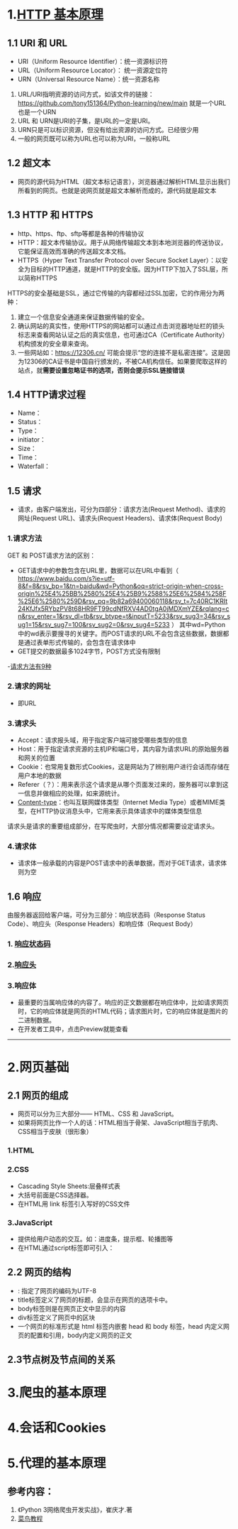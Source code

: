 # 1.[HTTP 基本原理](https://www.runoob.com/http/http-tutorial.html)

## 1.1 URI 和 URL

- URI（Uniform Resource Identifier）：统一资源标识符  
- URL（Uniform Resource Locator）： 统一资源定位符  
- URN（Universal Resource Name）：统一资源名称  

1. URL/URI指明资源的访问方式，如该文件的链接：https://github.com/tony151364/Python-learning/new/main 就是一个URL也是一个URN
2. URL 和 URN是URI的子集，是URL的一定是URI。
3. URN只是可以标识资源，但没有给出资源的访问方式。已经很少用
4. 一般的网页既可以称为URL也可以称为URI，一般称URL

## 1.2 超文本

- 网页的源代码为HTML（超文本标记语言），浏览器通过解析HTML显示出我们所看到的网页。也就是说网页就是超文本解析而成的，源代码就是超文本
 
## 1.3 HTTP 和 HTTPS

- http、https、ftp、sftp等都是各种的传输协议
- HTTP：超文本传输协议。用于从网络传输超文本到本地浏览器的传送协议，它能保证高效而准确的传送超文本文档。
- HTTPS（Hyper Text Transfer Protocol over Secure Socket Layer）：以安全为目标的HTTP通道，就是HTTP的安全版。因为HTTP下加入了SSL层，所以简称HTTPS

HTTPS的安全基础是SSL，通过它传输的内容都经过SSL加密，它的作用分为两种：  
  1. 建立一个信息安全通道来保证数据传输的安全。  
  2. 确认网站的真实性，使用HTTPS的网站都可以通过点击浏览器地址栏的锁头标志来查看网站认证之后的真实信息，也可通过CA（Certificate Authority）机构颁发的安全章来查询。  
  3. 一些网站如：https://12306.cn/ 可能会提示“您的连接不是私密连接”。这是因为12306的CA证书是中国自行颁发的，不被CA机构信任。如果要爬取这样的站点，就**需要设置忽略证书的选项，否则会提示SSL链接错误**

## 1.4 HTTP请求过程

- Name：
- Status：
- Type：
- initiator：
- Size：
- Time：
- Waterfall：

## 1.5 请求

- 请求，由客户端发出，可分为四部分：请求方法(Request Method)、请求的网址(Request URL)、请求头(Request Headers)、请求体(Request Body)

### 1.请求方法

GET 和 POST请求方法的区别：
- GET请求中的参数包含在URL里，数据可以在URL中看到（ https://www.baidu.com/s?ie=utf-8&f=8&rsv_bp=1&tn=baidu&wd=Python&oq=strict-origin-when-cross-origin%25E4%25BB%2580%25E4%25B9%2588%25E6%2584%258F%25E6%2580%259D&rsv_pq=9b82a69400060118&rsv_t=7c40RC1KRIt24KfJfx5RYbzPV8t68HR9FT99cdNfRXV4AD0tgA0jMDXmYZE&rqlang=cn&rsv_enter=1&rsv_dl=tb&rsv_btype=t&inputT=5233&rsv_sug3=34&rsv_sug1=15&rsv_sug7=100&rsv_sug2=0&rsv_sug4=5233 ） 其中wd=Python中的wd表示要搜寻的关键字。而POST请求的URL不会包含这些数据，数据都是通过表单形式传输的，会包含在请求体中
- GET提交的数据最多1024字节，POST方式没有限制

-[请求方法有9种](https://www.runoob.com/http/http-methods.html)

### 2.请求的网址

- 即URL

### 3.请求头

- Accept：请求报头域，用于指定客户端可接受哪些类型的信息
- Host：用于指定请求资源的主机IP和端口号，其内容为请求URL的原始服务器和网关的位置
- Cookie：也常用复数形式Cookies，这是网站为了辨别用户进行会话而存储在用户本地的数据
- Referer（？）：用来表示这个请求是从哪个页面发过来的，服务器可以拿到这一信息并做相应的处理，如来源统计。
- [Content-type](https://www.runoob.com/http/http-content-type.html)：也叫互联网媒体类型（Internet Media Type）或者MIME类型，在HTTP协议消息头中，它用来表示具体请求中的媒体类型信息

请求头是请求的重要组成部分，在写爬虫时，大部分情况都需要设定请求头。

### 4.请求体

- 请求体一般承载的内容是POST请求中的表单数据，而对于GET请求，请求体则为空

## 1.6 响应

由服务器返回给客户端，可分为三部分：响应状态码（Response Status Code）、响应头（Response Headers）和响应体（Request Body）

### 1. [响应状态码](https://www.runoob.com/http/http-status-codes.html)

### 2.[响应头](https://www.runoob.com/http/http-header-fields.html)

### 3.响应体

- 最重要的当属响应体的内容了。响应的正文数据都在响应体中，比如请求网页时，它的响应体就是网页的HTML代码；请求图片时，它的响应体就是图片的二进制数据。
- 在开发者工具中，点击Preview就能查看

---


# 2.网页基础

## 2.1 网页的组成

- 网页可以分为三大部分—— HTML、CSS 和 JavaScript。
- 如果将网页比作一个人的话：HTML相当于骨架、JavaScript相当于肌肉、CSS相当于皮肤（很形象）

### 1.HTML

### 2.CSS
- Cascading Style Sheets:层叠样式表
- 大括号前面是CSS选择器。
- 在HTML用 link 标签引入写好的CSS文件

### 3.JavaScript
- 提供给用户动态的交互。如：进度条，提示框、轮播图等
- 在HTML通过script标签即可引入：<script src="jquery-2.1.0.js"></script>

 ## 2.2 网页的结构
 - <meta charset="UTF-8">: 指定了网页的编码为UTF-8
 - title标签定义了网页的标题，会显示在网页的选项卡中。
 - body标签则是在网页正文中显示的内容
 - div标签定义了网页中的区块  
 - 一个网页的标准形式是 html 标签内嵌套 head 和 body 标签，head 内定义网页的配置和引用，body内定义网页的正文
 
## 2.3节点树及节点间的关系


# 3.爬虫的基本原理

# 4.会话和Cookies

# 5.代理的基本原理




## 参考内容：
 1. 《Python 3网络爬虫开发实战》，崔庆才.著
 2. [菜鸟教程](https://www.runoob.com/http/http-methods.html)
